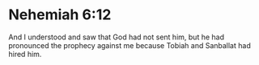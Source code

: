 # Nehemiah 6:12

And I understood and saw that God had not sent him, but he had pronounced the prophecy against me because Tobiah and Sanballat had hired him.
